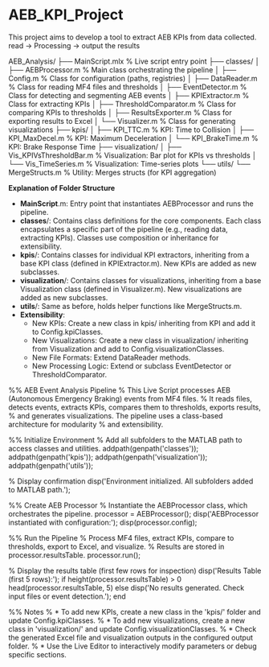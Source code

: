# AEB_KPI_Project
This project aims to develop a tool to extract AEB KPIs from data collected. read -> Processing -> output the results


AEB_Analysis/
├── MainScript.mlx                 % Live script entry point
├── classes/
│   ├── AEBProcessor.m             % Main class orchestrating the pipeline
│   ├── Config.m                   % Class for configuration (paths, registries)
│   ├── DataReader.m               % Class for reading MF4 files and thresholds
│   ├── EventDetector.m            % Class for detecting and segmenting AEB events
│   ├── KPIExtractor.m             % Class for extracting KPIs
│   ├── ThresholdComparator.m      % Class for comparing KPIs to thresholds
│   ├── ResultsExporter.m          % Class for exporting results to Excel
│   └── Visualizer.m               % Class for generating visualizations
├── kpis/
│   ├── KPI_TTC.m                  % KPI: Time to Collision
│   ├── KPI_MaxDecel.m             % KPI: Maximum Deceleration
│   └── KPI_BrakeTime.m            % KPI: Brake Response Time
├── visualization/
│   ├── Vis_KPIVsThresholdBar.m    % Visualization: Bar plot for KPIs vs thresholds
│   └── Vis_TimeSeries.m           % Visualization: Time-series plots
└── utils/
    └── MergeStructs.m             % Utility: Merges structs (for KPI aggregation)

**Explanation of Folder Structure**

 - **MainScript**.m: Entry point that instantiates AEBProcessor and runs the pipeline.
 - **classes**/: Contains class definitions for the core components. Each class encapsulates a specific part of the pipeline (e.g., reading data, extracting KPIs). Classes use composition or inheritance for extensibility.
 - **kpis**/: Contains classes for individual KPI extractors, inheriting from a base KPI class (defined in KPIExtractor.m). New KPIs are added as new subclasses.
 - **visualization**/: Contains classes for visualizations, inheriting from a base Visualization class (defined in Visualizer.m). New visualizations are added as new subclasses.
 - **utils**/: Same as before, holds helper functions like MergeStructs.m.
 - **Extensibility**:
    - New KPIs: Create a new class in kpis/ inheriting from KPI and add it to Config.kpiClasses.
    - New Visualizations: Create a new class in visualization/ inheriting from Visualization and add to Config.visualizationClasses.
    - New File Formats: Extend DataReader methods.
    - New Processing Logic: Extend or subclass EventDetector or ThresholdComparator.

%% AEB Event Analysis Pipeline
% This Live Script processes AEB (Autonomous Emergency Braking) events from MF4 files.
% It reads files, detects events, extracts KPIs, compares them to thresholds, exports results,
% and generates visualizations. The pipeline uses a class-based architecture for modularity
% and extensibility.

%% Initialize Environment
% Add all subfolders to the MATLAB path to access classes and utilities.
addpath(genpath('classes'));
addpath(genpath('kpis'));
addpath(genpath('visualization'));
addpath(genpath('utils'));

% Display confirmation
disp('Environment initialized. All subfolders added to MATLAB path.');

%% Create AEB Processor
% Instantiate the AEBProcessor class, which orchestrates the pipeline.
processor = AEBProcessor();
disp('AEBProcessor instantiated with configuration:');
disp(processor.config);

%% Run the Pipeline
% Process MF4 files, extract KPIs, compare to thresholds, export to Excel, and visualize.
% Results are stored in processor.resultsTable.
processor.run();

% Display the results table (first few rows for inspection)
disp('Results Table (first 5 rows):');
if height(processor.resultsTable) > 0
    head(processor.resultsTable, 5)
else
    disp('No results generated. Check input files or event detection.');
end

%% Notes
% * To add new KPIs, create a new class in the 'kpis/' folder and update Config.kpiClasses.
% * To add new visualizations, create a new class in 'visualization/' and update Config.visualizationClasses.
% * Check the generated Excel file and visualization outputs in the configured output folder.
% * Use the Live Editor to interactively modify parameters or debug specific sections.
